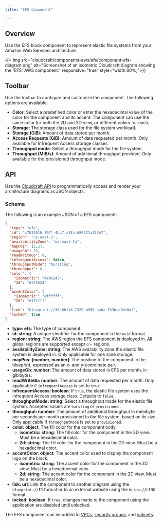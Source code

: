 ```yaml
---
title: "EFS Component"

---
```

## Overview

Use the EFS block component to represent elastic file systems from your Amazon Web Services architecture.

{{< img src="cloudcraft/components-aws/efs/component-efs-diagram.png" alt="Screenshot of an isometric Cloudcraft diagram showing the 'EFS' AWS component." responsive="true" style="width:60%;">}}

## Toolbar

Use the toolbar to configure and customize the component. The following options are available:

- **Color**: Select a predefined color or enter the hexadecimal value of the color for the component and its accent. The component can use the same color for both the 2D and 3D view, or different colors for each.
- **Storage**: The storage class used for the file system workload.
- **Storage (GiB)**: Amount of data stored per month.
- **Access Requests (GiB)**: Amount of data requested per month. Only available for Infrequent Access storage classes.
- **Throughput mode**: Select a throughput mode for the file system.
- **Throughput (MiB/s)**: Amount of additional throughput provided. Only available for the provisioned throughput mode.

## API

Use the [Cloudcraft API][1] to programmatically access and render your architecture diagrams as JSON objects.

### Schema

The following is an example JSON of a EFS component:

```json
{
  "type": "efs",
  "id": "c7031016-107f-4bc7-a18a-b86321a135b7",
  "region": "us-east-1",
  "availabilityZone": "us-east-1a",
  "mapPos": [1,2],
  "usageGb": 10,
  "readWriteGb": 0,
  "infrequentAccess": false,
  "throughputMode": "bursting",
  "throughput": 0,
  "color": {
    "isometric": "#e05243",
    "2d": "#3f8624"
  },
  "accentColor": {
    "isometric": "#ffffff",
    "2d": "#ffffff"
  },
  "link": "blueprint://33a8bf46-7326-4999-ba0a-789bcd94f0a2",
  "locked": true
}
```

- **type: efs**: The type of component.
- **id: string**: A unique identifier for the component in the `uuid` format.
- **region: string**: The AWS region the EFS component is deployed in. All global regions are supported except `cn-` regions.
- **availabilityZone: string**: The AWS availability zone the elastic file system is deployed in. Only applicable for one zone storage.
- **mapPos: [number, number]**: The position of the component in the blueprint, expressed as an x- and y-coordinate pair.
- **usageGb: number**: The amount of data stored in EFS per month, in gibibytes.
- **readWriteGb: number**: The amount of data requested per month. Only applicable if `infrequentAccess` is set to `true`.
- **infrequentAccess: boolean**: If `true`, the elastic file system uses the Infrequent Access storage class. Defaults to `false`.
- **throughputMode: string**: Select a throughput mode for the elastic file system. Accepted values are `bursting` or `provisioned`.
- **throughput: number**: The amount of additional throughput in mebibyte per seconds per month provisioned to the file system, based on its size. Only applicable if `throughputMode` is set to `provisioned`.
- **color: object**: The fill color for the component body.
  - **isometric: string**: The fill color for the component in the 3D view. Must be a hexadecimal color.
  - **2d: string**: The fill color for the component in the 2D view. Must be a hexadecimal color.
- **accentColor: object**: The accent color used to display the component logo on the block.
  - **isometric: string**: The accent color for the component in the 3D view. Must be a hexadecimal color.
  - **2d: string**: The accent color for the component in the 2D view. Must be a hexadecimal color.
- **link: uri**: Link the component to another diagram using the `blueprint://ID` format or to an external website using the `https://LINK` format.
- **locked: boolean**. If `true`, changes made to the component using the application are disabled until unlocked.

The EFS component can be added to [VPCs][2], [security groups][3], and [subnets][4].

[1]: https://developers.cloudcraft.co/
[2]: /cloudcraft/components-aws/vpc/
[3]: /cloudcraft/components-aws/security-group/
[4]: /cloudcraft/components-aws/subnet/
